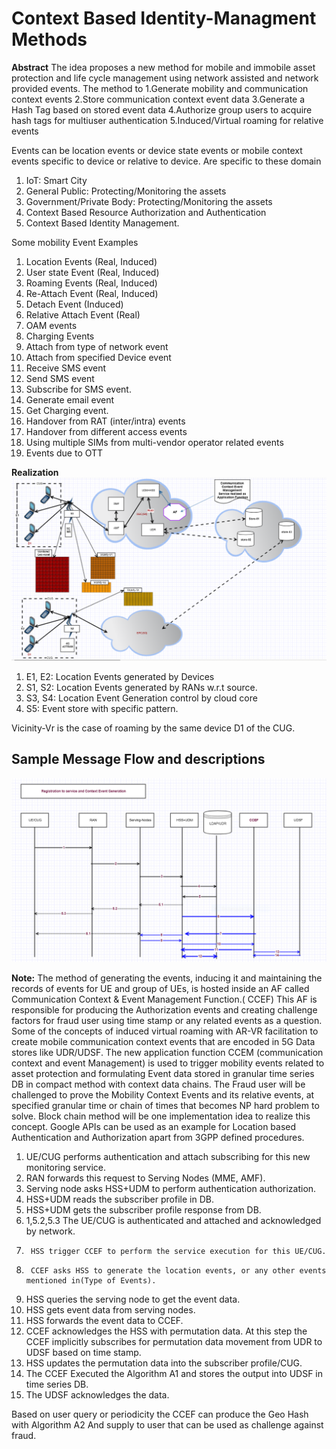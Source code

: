 # Context Based Identity-Managment Methods

**Abstract**
The idea proposes a new method for mobile and immobile asset protection and life cycle management using network assisted and network provided events.
The method to 
	1.Generate mobility and communication context events
	2.Store communication context event data
	3.Generate a Hash Tag based on stored event data
	4.Authorize group users to acquire hash tags for multiuser authentication
	5.Induced/Virtual roaming for relative events

Events can be location events or device state events or mobile context events specific to device or relative to device.
Are specific to these domain 

1.	IoT: Smart City
2.	General Public: Protecting/Monitoring the assets 
3.	Government/Private Body: Protecting/Monitoring the assets
4.	Context Based Resource Authorization and Authentication
5.	Context Based Identity Management.

Some mobility Event Examples
1.	Location Events (Real, Induced)
2.	User state Event (Real, Induced)
3.	Roaming Events (Real, Induced)
4.	Re-Attach Event (Real, Induced)
5.	Detach Event (Induced)
6.	Relative Attach Event (Real)
7.	OAM events
8.	Charging Events
9.	Attach from type of network event
10.	Attach from specified Device event
11.	Receive SMS event
12.	Send SMS event 
13.	Subscribe for SMS event.
14.	Generate email event
15.	Get Charging event.
16.	Handover from RAT (inter/intra) events
17.	Handover from different access events
18.	Using multiple SIMs from multi-vendor operator related events
19.	Events due to OTT

**Realization**
 ![image](https://github.com/KiranCS-17/identity-managment/blob/main/figure-1.png)
 
  1. E1, E2: Location Events generated by Devices 
  2. S1, S2: Location Events generated by RANs w.r.t source.
  3. S3, S4: Location Event Generation control by cloud core
  4. S5: Event store with specific pattern.

  Vicinity-Vr is the case of roaming by the same device D1 of the CUG.
  
  ##  Sample Message Flow and descriptions
  ![image](https://github.com/KiranCS-17/identity-managment/blob/main/figure-2.png)
  
**Note:**
The method of generating the events, inducing it and maintaining the records of events for UE and group of UEs, is hosted inside an AF called Communication Context & Event  Management Function.( CCEF)
This AF is responsible for producing the Authorization events and creating challenge factors for fraud user using time stamp or any related events as a question.
Some of the concepts of induced virtual roaming with AR-VR facilitation to create mobile communication context events that are encoded in 5G Data stores like UDR/UDSF.
The new application function CCEM (communication context and event Management) is used to trigger mobility events related to asset protection and formulating Event data stored in granular time series DB in compact method with context data chains. 
The Fraud user will be challenged to prove the Mobility Context Events and its relative events, at specified granular time or chain of times that becomes NP hard problem to solve. Block chain method will be one implementation idea to realize this concept.
Google APIs can be used as an example for Location based Authentication and Authorization apart from 3GPP defined procedures.


1.	UE/CUG performs authentication and attach subscribing for this new monitoring service.
2.	RAN forwards this request to Serving Nodes (MME, AMF).
3.	Serving node asks HSS+UDM to perform authentication authorization.
4.	HSS+UDM reads the subscriber profile in DB.
5.	HSS+UDM gets the subscriber profile response from DB.
5.	1,5.2,5.3 The UE/CUG is authenticated and attached and acknowledged by network.
6.      HSS trigger CCEF to perform the service execution for this UE/CUG.
7.      CCEF asks HSS to generate the location events, or any other events mentioned in(Type of Events).
8.	HSS queries the serving node to get the event data.
9.	HSS gets event data from serving nodes.
10.	HSS forwards the event data to CCEF.
11.	CCEF acknowledges the HSS with permutation data.
        At this step the CCEF implicitly subscribes for permutation data movement from UDR to UDSF based on time stamp.
12.	HSS updates the permutation data into the subscriber profile/CUG.
13.	The CCEF Executed the Algorithm A1 and stores the output into UDSF in time series DB.
14.	The UDSF acknowledges the data.

Based on user query or periodicity the CCEF can produce the Geo Hash with Algorithm A2
And supply to user that can be used as challenge against fraud.

  

  

